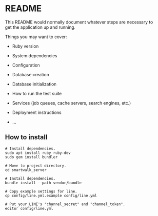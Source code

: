 # README

This README would normally document whatever steps are necessary to get the
application up and running.

Things you may want to cover:

* Ruby version

* System dependencies

* Configuration

* Database creation

* Database initialization

* How to run the test suite

* Services (job queues, cache servers, search engines, etc.)

* Deployment instructions

* ...

## How to install

```
# Install dependencies.
sudo apt install ruby ruby-dev
sudo gem install bundler

# Move to project directory.
cd smartwalk_server

# Install dependencies.
bundle install --path vendor/bundle

# Copy example settings for line.
cp config/line.yml.example config/line.yml

# Put your LINE's "channel_secret" and "channel_token".
editor config/line.yml
```

